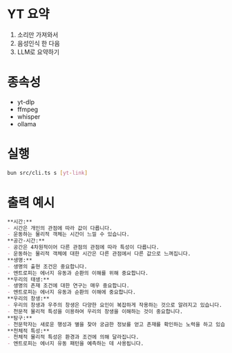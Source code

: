 # YT 요약

1. 소리만 가져와서
2. 음성인식 한 다음
3. LLM로 요약하기

# 종속성

- yt-dlp
- ffmpeg
- whisper
- ollama

# 실행

```sh
bun src/cli.ts s [yt-link]
```

# 출력 예시

```md
**시간:**
- 시간은 개인의 관점에 따라 값이 다릅니다.
- 운동하는 물리적 객체는 시간이 느낄 수 있습니다.
**공간-시간:**
- 공간은 4차원적이어 다른 관점의 관점에 따라 특성이 다릅니다.
- 운동하는 물리적 객체에 대한 시간은 다른 관점에서 다른 값으로 느껴집니다.
**생명:**
- 생명의 출현 조건은 중요합니다.
- 엔트로피는 에너지 유동과 순환의 이해를 위해 중요합니다.
**우리의 태생:**
- 생명의 존재 조건에 대한 연구는 매우 중요합니다.
- 엔트로피는 에너지 유동과 순환의 이해에 중요합니다.
**우리의 창생:**
- 우리의 창생과 우주의 창생은 다양한 요인이 복잡하게 작용하는 것으로 알려지고 있습니다.
- 천문적 물리적 특성을 이용하여 우리의 창생을 이해하는 것이 중요합니다.
**탐구:**
- 천문학자는 새로운 행성과 별을 찾아 궁금한 정보를 얻고 존재를 확인하는 노력을 하고 있습니다.
**천체적 특성:**
- 천체적 물리적 특성은 환경과 조건에 의해 달라집니다.
- 엔트로피는 에너지 유동 패턴을 예측하는 데 사용됩니다.
```